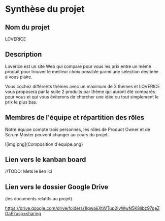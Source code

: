 # Synthèse du projet

## Nom du projet

LOVERICE

## Description

Loverice est un site Web qui compare pour vous les prix entre un même produit pour trouver le meilleur choix possible parmi une sélection destinée à vous plaire.

Vous cochez différents thèmes avec un maximum de 3 thèmes et LOVERICE vous proposera par la suite 2 produits par thème qui auront été comparés pour vous et qui vous éviterons de chercher une idée ou tout simplement le prix le plus bas.

## Membres de l'équipe et répartition des rôles

Notre équipe compte trois personnes, les rôles de Product Owner et de Scrum Master peuvent changer au cours du projet.

![img.png](Composition d'équipe.png)

## Lien vers le kanban board 
//TODO: Mets le lien ici


## Lien vers le dossier Google Drive 

(les documents relatifs au projet)

https://drive.google.com/drive/folders/1lqwa6XtWTup2IvWwN5K8llbz97geZGaE?usp=sharing 
